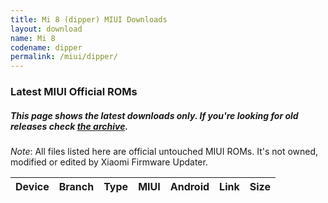 ```yaml
---
title: Mi 8 (dipper) MIUI Downloads
layout: download
name: Mi 8
codename: dipper
permalink: /miui/dipper/
---
```

### Latest MIUI Official ROMs
##### This page shows the latest downloads only. If you're looking for old releases check [the archive](/archive/miui/dipper/).
*Note*: All files listed here are official untouched MIUI ROMs. It's not owned, modified or edited by Xiaomi Firmware Updater.

<div class="table-responsive-md" id="table-wrapper">
<table id="miui" class="display dt-responsive compact table table-striped table-hover table-sm">
    <thead class="thead-dark">
        <tr>
            <th>Device</th>
            <th>Branch</th>
            <th>Type</th>
            <th>MIUI</th>
            <th>Android</th>
            <th>Link</th>
            <th>Size</th>
        </tr>
    </thead>
    <script>loadMiuiDownloads('dipper')</script>
</table>
</div>

